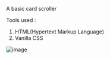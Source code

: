 A basic card scroller

Tools used :
1. HTML(Hypertext Markup Language)
2. Vanilla CSS

![image](https://github.com/user-attachments/assets/266eee79-0df3-4dc1-9770-aeaa79a13e9c)
